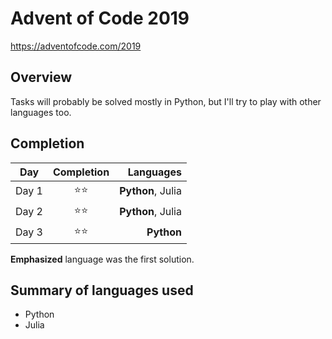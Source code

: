 # Advent of Code 2019
https://adventofcode.com/2019

## Overview
Tasks will probably be solved mostly in Python, but I'll try to play with other languages too.

## Completion
| Day   | Completion | Languages |
|-------|:----------:|----------:|
| Day 1 | ⭐⭐ | **Python**, Julia |
| Day 2 | ⭐⭐ | **Python**, Julia |
| Day 3 | ⭐⭐ | **Python** |

**Emphasized** language was the first solution.

## Summary of languages used
+ Python
+ Julia
